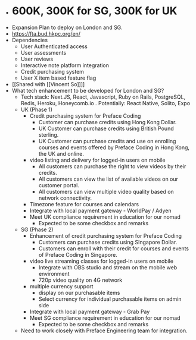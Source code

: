 - # 600K, 300K for SG, 300K for UK
- Expansion Plan to deploy on London and SG.
- https://fta.bud.hkpc.org/en/
- Dependencies
    - User Authenticated access
    - User assessments
    - User reviews
    - Interactive note platform integration
    - Credit purchasing system
    - User X item based feature flag
- [[Shared with [[Vincent So]]]]
- What tech enhancement to be developed for London and SG?
    - Tech stack: Next.JS, React, Javascript, Ruby on Rails, PostgreSQL, Redis, Heroku, Honeycomb.io . Potentially: React Native, Solito, Expo
    - UK (Phase 1)
        - Credit purchasing system for Preface Coding
            - Customer can purchase credits using Hong Kong Dollar.
            - UK Customer can purchase credits using British Pound sterling.
            - UK Customer can purchase credits and use on enrolling courses and events offered by Preface Coding in Hong Kong, the UK and online.
        - video listing and delivery for logged-in users on mobile
            - All customers can purchase the right to view videos by their credits.
            - All customers can view the list of available videos on our customer portal.
            - All customers can view multiple video quality based on network connectivity.
        - Timezone feature for courses and calendars
        - Integrate with local payment gateway - WorldPay / Adyen
        - Meet UK compliance requirement in education for our nomad
            -  Expected to be some checkbox and remarks
    - SG (Phase 2)
        - Enhancement of credit purchasing system for Preface Coding
            - Customers can purchase credits using SIngapore Dollar.
            - Customers can enroll with their credit for courses and events of Preface Coding in Singapore.
        - video live streaming classes for logged-in users on mobile
            - Integrate with OBS studio and stream on the mobile web environment
            - 720p video quality on 4G network
        - multiple currency support
            - display on our purchasable items
            - Select currency for individual purchasable items on admin side
        - Integrate with local payment gateway - Grab Pay
        - Meet SG compliance requirement in education for our nomad
            - Expected to be some checkbox and remarks
    - Need to work closely with Preface Engineering team for integration.
